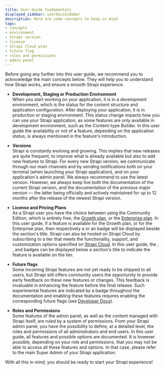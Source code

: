 ```yaml
---
title: User Guide fundamentals
displayed_sidebar: userDocsSidebar
description: Here are some concepts to keep in mind
tags:
- concepts
- environment
- Strapi version
- license 
- Strapi Cloud plan
- future flag
- roles and permissions
- admin panel
---
```


Before going any further into this user guide, we recommend you to acknowledge the main concepts below. They will help you to understand how Strapi works, and ensure a smooth Strapi experience.

- **Development, Staging or Production Environment** <br/> When you start working on your application, it is in a development environment, which is the status for the content structure and application configuration. After deploying your application, it is in production or staging environment. This status change impacts how you can use your Strapi application, as some features are only available in development environment, such as the Content-type Builder. In this user guide the availability or not of a feature, depending on the application status, is always mentioned in the feature's introduction.

- **Versions** <br/> Strapi is constantly evolving and growing. This implies that new releases are quite frequent, to improve what is already available but also to add new features to Strapi. For every new Strapi version, we communicate through our main channels and by sending notifications both on your terminal (when launching your Strapi application), and on your application's admin panel. We always recommend to use the latest version. However, we always keep live both the documentation of the current Strapi version, and the documentation of the previous major version — the latter being officially and actively maintained for up to 12 months after the release of the newest Strapi version.

- **License and Pricing Plans** <br/> As a Strapi user you have the choice between using the Community Edition, which is entirely free, the [Growth plan](https://strapi.io/pricing-self-hosted), or the [Enterprise plan](https://strapi.io/pricing-self-hosted). In this user guide, if a feature is available for the Growth plan, or for the Enterprise plan, then respectively a <GrowthBadge /> or an <EnterpriseBadge /> badge will be displayed beside the section's title. Strapi can also be hosted on Strapi Cloud by subscribing to a tier that meets the functionality, support, and customization options specified on [Strapi Cloud](https://strapi.io/pricing-cloud). In this user guide, the <CloudDevBadge />, <CloudProBadge />, and <CloudTeamBadge /> badges can be displayed below a section's title to indicate the feature is available on the tier.

- **Future flags** <br/> Some incoming Strapi features are not yet ready to be shipped to all users, but Strapi still offers community users the opportunity to provide early feedback on these new features or changes. This feedback is invaluable in enhancing the feature before the final release. Such experimental features are indicated by a <FeatureFlagBadge /> badge throughout the documentation and enabling these features requires enabling the corresponding future flags (see [Developer Docs](/cms/configurations/features#enabling-a-future-flag)).

- **Roles and Permissions** <br/> Some features of the admin panel, as well as the content managed with Strapi itself, are ruled by a system of permissions. From your Strapi admin panel, you have the possibility to define, at a detailed level, the roles and permissions of all administrators and end users. In this user guide, all features and possible options are documented. It is however possible, depending on your role and permissions, that you may not be able to access all these features and options. In that case, please refer to the main Super Admin of your Strapi application.

With all this in mind, you should be ready to start your Strapi experience!

